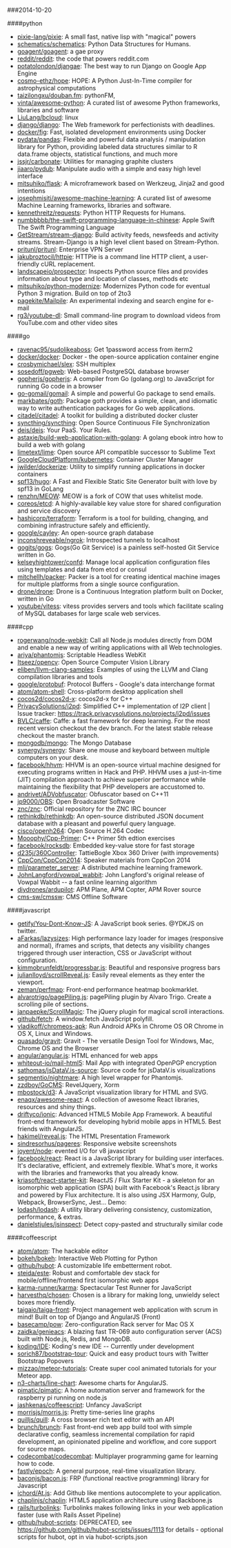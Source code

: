 ###2014-10-20

####python
* [pixie-lang/pixie](https://github.com/pixie-lang/pixie): A small fast, native lisp with "magical" powers
* [schematics/schematics](https://github.com/schematics/schematics): Python Data Structures for Humans.
* [goagent/goagent](https://github.com/goagent/goagent): a gae proxy
* [reddit/reddit](https://github.com/reddit/reddit): the code that powers reddit.com
* [potatolondon/djangae](https://github.com/potatolondon/djangae): The best way to run Django on Google App Engine
* [cosmo-ethz/hope](https://github.com/cosmo-ethz/hope): HOPE: A Python Just-In-Time compiler for astrophysical computations
* [taizilongxu/douban.fm](https://github.com/taizilongxu/douban.fm): pythonFM,
* [vinta/awesome-python](https://github.com/vinta/awesome-python): A curated list of awesome Python frameworks, libraries and software
* [LiuLang/bcloud](https://github.com/LiuLang/bcloud): linux
* [django/django](https://github.com/django/django): The Web framework for perfectionists with deadlines.
* [docker/fig](https://github.com/docker/fig): Fast, isolated development environments using Docker
* [pydata/pandas](https://github.com/pydata/pandas): Flexible and powerful data analysis / manipulation library for Python, providing labeled data structures similar to R data.frame objects, statistical functions, and much more
* [jssjr/carbonate](https://github.com/jssjr/carbonate): Utilities for managing graphite clusters
* [jiaaro/pydub](https://github.com/jiaaro/pydub): Manipulate audio with a simple and easy high level interface
* [mitsuhiko/flask](https://github.com/mitsuhiko/flask): A microframework based on Werkzeug, Jinja2 and good intentions
* [josephmisiti/awesome-machine-learning](https://github.com/josephmisiti/awesome-machine-learning): A curated list of awesome Machine Learning frameworks, libraries and software.
* [kennethreitz/requests](https://github.com/kennethreitz/requests): Python HTTP Requests for Humans.
* [numbbbbb/the-swift-programming-language-in-chinese](https://github.com/numbbbbb/the-swift-programming-language-in-chinese):  Apple  Swift The Swift Programming Language
* [GetStream/stream-django](https://github.com/GetStream/stream-django): Build activity feeds, newsfeeds and activity streams. Stream-Django is a high level client based on Stream-Python.
* [pritunl/pritunl](https://github.com/pritunl/pritunl): Enterprise VPN Server
* [jakubroztocil/httpie](https://github.com/jakubroztocil/httpie): HTTPie is a command line HTTP client, a user-friendly cURL replacement.
* [landscapeio/prospector](https://github.com/landscapeio/prospector): Inspects Python source files and provides information about type and location of classes, methods etc
* [mitsuhiko/python-modernize](https://github.com/mitsuhiko/python-modernize): Modernizes Python code for eventual Python 3 migration. Build on top of 2to3
* [pagekite/Mailpile](https://github.com/pagekite/Mailpile): An experimental indexing and search engine for e-mail
* [rg3/youtube-dl](https://github.com/rg3/youtube-dl): Small command-line program to download videos from YouTube.com and other video sites

####go
* [ravenac95/sudolikeaboss](https://github.com/ravenac95/sudolikeaboss): Get 1password access from iterm2
* [docker/docker](https://github.com/docker/docker): Docker - the open-source application container engine
* [crosbymichael/slex](https://github.com/crosbymichael/slex): SSH multiplex
* [sosedoff/pgweb](https://github.com/sosedoff/pgweb): Web-based PostgreSQL database browser
* [gopherjs/gopherjs](https://github.com/gopherjs/gopherjs): A compiler from Go (golang.org) to JavaScript for running Go code in a browser
* [go-gomail/gomail](https://github.com/go-gomail/gomail): A simple and powerful Go package to send emails.
* [markbates/goth](https://github.com/markbates/goth): Package goth provides a simple, clean, and idiomatic way to write authentication packages for Go web applications.
* [citadel/citadel](https://github.com/citadel/citadel): A toolkit for building a distributed docker cluster
* [syncthing/syncthing](https://github.com/syncthing/syncthing): Open Source Continuous File Synchronization
* [deis/deis](https://github.com/deis/deis): Your PaaS. Your Rules.
* [astaxie/build-web-application-with-golang](https://github.com/astaxie/build-web-application-with-golang): A golang ebook intro how to build a web with golang
* [limetext/lime](https://github.com/limetext/lime): Open source API compatible successor to Sublime Text
* [GoogleCloudPlatform/kubernetes](https://github.com/GoogleCloudPlatform/kubernetes): Container Cluster Manager
* [jwilder/dockerize](https://github.com/jwilder/dockerize): Utility to simplify running applications in docker containers
* [spf13/hugo](https://github.com/spf13/hugo): A Fast and Flexible Static Site Generator built with love by spf13 in GoLang
* [renzhn/MEOW](https://github.com/renzhn/MEOW): MEOW is a fork of COW that uses whitelist mode.
* [coreos/etcd](https://github.com/coreos/etcd): A highly-available key value store for shared configuration and service discovery
* [hashicorp/terraform](https://github.com/hashicorp/terraform): Terraform is a tool for building, changing, and combining infrastructure safely and efficiently.
* [google/cayley](https://github.com/google/cayley): An open-source graph database
* [inconshreveable/ngrok](https://github.com/inconshreveable/ngrok): Introspected tunnels to localhost
* [gogits/gogs](https://github.com/gogits/gogs): Gogs(Go Git Service) is a painless self-hosted Git Service written in Go.
* [kelseyhightower/confd](https://github.com/kelseyhightower/confd): Manage local application configuration files using templates and data from etcd or consul
* [mitchellh/packer](https://github.com/mitchellh/packer): Packer is a tool for creating identical machine images for multiple platforms from a single source configuration.
* [drone/drone](https://github.com/drone/drone): Drone is a Continuous Integration platform built on Docker, written in Go
* [youtube/vitess](https://github.com/youtube/vitess): vitess provides servers and tools which facilitate scaling of MySQL databases for large scale web services.

####cpp
* [rogerwang/node-webkit](https://github.com/rogerwang/node-webkit): Call all Node.js modules directly from DOM and enable a new way of writing applications with all Web technologies.
* [ariya/phantomjs](https://github.com/ariya/phantomjs): Scriptable Headless WebKit
* [Itseez/opencv](https://github.com/Itseez/opencv): Open Source Computer Vision Library
* [eliben/llvm-clang-samples](https://github.com/eliben/llvm-clang-samples): Examples of using the LLVM and Clang compilation libraries and tools
* [google/protobuf](https://github.com/google/protobuf): Protocol Buffers - Google's data interchange format
* [atom/atom-shell](https://github.com/atom/atom-shell): Cross-platform desktop application shell
* [cocos2d/cocos2d-x](https://github.com/cocos2d/cocos2d-x): cocos2d-x for C++
* [PrivacySolutions/i2pd](https://github.com/PrivacySolutions/i2pd): Simplified C++ implementation of I2P client | Issue tracker: https://track.privacysolutions.no/projects/i2pd/issues
* [BVLC/caffe](https://github.com/BVLC/caffe): Caffe: a fast framework for deep learning. For the most recent version checkout the dev branch. For the latest stable release checkout the master branch.
* [mongodb/mongo](https://github.com/mongodb/mongo): The Mongo Database
* [synergy/synergy](https://github.com/synergy/synergy): Share one mouse and keyboard between multiple computers on your desk.
* [facebook/hhvm](https://github.com/facebook/hhvm): HHVM is an open-source virtual machine designed for executing programs written in Hack and PHP. HHVM uses a just-in-time (JIT) compilation approach to achieve superior performance while maintaining the flexibility that PHP developers are accustomed to.
* [andrivet/ADVobfuscator](https://github.com/andrivet/ADVobfuscator): Obfuscator based on C++11
* [jp9000/OBS](https://github.com/jp9000/OBS): Open Broadcaster Software
* [znc/znc](https://github.com/znc/znc): Official repository for the ZNC IRC bouncer
* [rethinkdb/rethinkdb](https://github.com/rethinkdb/rethinkdb): An open-source distributed JSON document database with a pleasant and powerful query language.
* [cisco/openh264](https://github.com/cisco/openh264): Open Source H.264 Codec
* [Mooophy/Cpp-Primer](https://github.com/Mooophy/Cpp-Primer): C++ Primer 5th edtion exercises
* [facebook/rocksdb](https://github.com/facebook/rocksdb): Embedded key-value store for fast storage
* [d235j/360Controller](https://github.com/d235j/360Controller): TattieBogle Xbox 360 Driver (with improvements)
* [CppCon/CppCon2014](https://github.com/CppCon/CppCon2014): Speaker materials from CppCon 2014
* [mli/parameter_server](https://github.com/mli/parameter_server): A distributed machine learning framework.
* [JohnLangford/vowpal_wabbit](https://github.com/JohnLangford/vowpal_wabbit): John Langford's original release of Vowpal Wabbit -- a fast online learning algorithm
* [diydrones/ardupilot](https://github.com/diydrones/ardupilot): APM Plane, APM Copter, APM Rover source
* [cms-sw/cmssw](https://github.com/cms-sw/cmssw): CMS Offline Software

####javascript
* [getify/You-Dont-Know-JS](https://github.com/getify/You-Dont-Know-JS): A JavaScript book series. @YDKJS on twitter.
* [aFarkas/lazysizes](https://github.com/aFarkas/lazysizes): High performance lazy loader for images (responsive and normal), iframes and scripts, that detects any visibility changes triggered through user interaction, CSS or JavaScript without configuration.
* [kimmobrunfeldt/progressbar.js](https://github.com/kimmobrunfeldt/progressbar.js): Beautiful and responsive progress bars
* [julianlloyd/scrollReveal.js](https://github.com/julianlloyd/scrollReveal.js): Easily reveal elements as they enter the viewport.
* [zeman/perfmap](https://github.com/zeman/perfmap): Front-end performance heatmap bookmarklet.
* [alvarotrigo/pagePiling.js](https://github.com/alvarotrigo/pagePiling.js): pagePiling plugin by Alvaro Trigo. Create a scrolling pile of sections.
* [janpaepke/ScrollMagic](https://github.com/janpaepke/ScrollMagic): The jQuery plugin for magical scroll interactions.
* [github/fetch](https://github.com/github/fetch): A window.fetch JavaScript polyfill.
* [vladikoff/chromeos-apk](https://github.com/vladikoff/chromeos-apk): Run Android APKs in Chrome OS OR Chrome in OS X, Linux and Windows.
* [quasado/gravit](https://github.com/quasado/gravit): Gravit - The versatile Design Tool for Windows, Mac, Chrome OS and the Browser
* [angular/angular.js](https://github.com/angular/angular.js): HTML enhanced for web apps
* [whiteout-io/mail-html5](https://github.com/whiteout-io/mail-html5): Mail App with integrated OpenPGP encryption
* [sathomas/jsDataV.is-source](https://github.com/sathomas/jsDataV.is-source): Source code for jsDataV.is visualizations
* [segmentio/nightmare](https://github.com/segmentio/nightmare): A high level wrapper for Phantomjs.
* [zzdboy/GoCMS](https://github.com/zzdboy/GoCMS): RevelJquery, Xorm
* [mbostock/d3](https://github.com/mbostock/d3): A JavaScript visualization library for HTML and SVG.
* [enaqx/awesome-react](https://github.com/enaqx/awesome-react): A collection of awesome React libraries, resources and shiny things.
* [driftyco/ionic](https://github.com/driftyco/ionic): Advanced HTML5 Mobile App Framework. A beautiful front-end framework for developing hybrid mobile apps in HTML5. Best friends with AngularJS.
* [hakimel/reveal.js](https://github.com/hakimel/reveal.js): The HTML Presentation Framework
* [sindresorhus/pageres](https://github.com/sindresorhus/pageres): Responsive website screenshots
* [joyent/node](https://github.com/joyent/node): evented I/O for v8 javascript
* [facebook/react](https://github.com/facebook/react): React is a JavaScript library for building user interfaces. It's declarative, efficient, and extremely flexible. What's more, it works with the libraries and frameworks that you already know.
* [kriasoft/react-starter-kit](https://github.com/kriasoft/react-starter-kit): ReactJS / Flux  Starter Kit - a skeleton for an isomorphic web application (SPA) built with Facebook's React.js library and powered by Flux architecture. It is also using JSX Harmony, Gulp, Webpack, BrowserSync, Jest... Demo:
* [lodash/lodash](https://github.com/lodash/lodash): A utility library delivering consistency, customization, performance, & extras.
* [danielstjules/jsinspect](https://github.com/danielstjules/jsinspect): Detect copy-pasted and structurally similar code

####coffeescript
* [atom/atom](https://github.com/atom/atom): The hackable editor
* [bokeh/bokeh](https://github.com/bokeh/bokeh): Interactive Web Plotting for Python
* [github/hubot](https://github.com/github/hubot): A customizable life embetterment robot.
* [steida/este](https://github.com/steida/este): Robust and comfortable dev stack for mobile/offline/frontend first isomorphic web apps
* [karma-runner/karma](https://github.com/karma-runner/karma): Spectacular Test Runner for JavaScript
* [harvesthq/chosen](https://github.com/harvesthq/chosen): Chosen is a library for making long, unwieldy select boxes more friendly.
* [taigaio/taiga-front](https://github.com/taigaio/taiga-front): Project management web application with scrum in mind! Built on top of Django and AngularJS (Front)
* [basecamp/pow](https://github.com/basecamp/pow): Zero-configuration Rack server for Mac OS X
* [zaidka/genieacs](https://github.com/zaidka/genieacs): A blazing fast TR-069 auto configuration server (ACS) built with Node.js, Redis, and MongoDB.
* [koding/IDE](https://github.com/koding/IDE): Koding's new IDE -- Currently under development
* [sorich87/bootstrap-tour](https://github.com/sorich87/bootstrap-tour): Quick and easy product tours with Twitter Bootstrap Popovers
* [mizzao/meteor-tutorials](https://github.com/mizzao/meteor-tutorials): Create super cool animated tutorials for your Meteor app.
* [n3-charts/line-chart](https://github.com/n3-charts/line-chart): Awesome charts for AngularJS.
* [pimatic/pimatic](https://github.com/pimatic/pimatic): A home automation server and framework for the raspberry pi running on node.js
* [jashkenas/coffeescript](https://github.com/jashkenas/coffeescript): Unfancy JavaScript
* [morrisjs/morris.js](https://github.com/morrisjs/morris.js): Pretty time-series line graphs
* [quilljs/quill](https://github.com/quilljs/quill): A cross browser rich text editor with an API
* [brunch/brunch](https://github.com/brunch/brunch): Fast front-end web app build tool with simple declarative config, seamless incremental compilation for rapid development, an opinionated pipeline and workflow, and core support for source maps.
* [codecombat/codecombat](https://github.com/codecombat/codecombat): Multiplayer programming game for learning how to code.
* [fastly/epoch](https://github.com/fastly/epoch): A general purpose, real-time visualization library.
* [baconjs/bacon.js](https://github.com/baconjs/bacon.js): FRP (functional reactive programming) library for Javascript
* [ichord/At.js](https://github.com/ichord/At.js): Add Github like mentions autocomplete to your application.
* [chaplinjs/chaplin](https://github.com/chaplinjs/chaplin): HTML5 application architecture using Backbone.js
* [rails/turbolinks](https://github.com/rails/turbolinks): Turbolinks makes following links in your web application faster (use with Rails Asset Pipeline)
* [github/hubot-scripts](https://github.com/github/hubot-scripts): DEPRECATED, see https://github.com/github/hubot-scripts/issues/1113 for details - optional scripts for hubot, opt in via hubot-scripts.json
